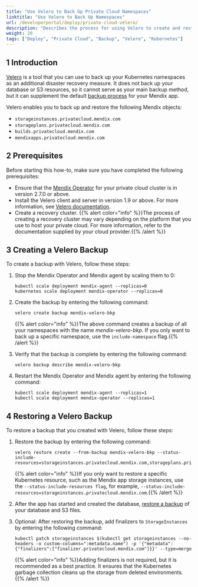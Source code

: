 ```yaml
---
title: "Use Velero to Back Up Private Cloud Namespaces"
linktitle: "Use Velero to Back Up Namespaces"
url: /developerportal/deploy/private-cloud-velero/
description: "Describes the process for using Velero to create and restore backups of your Mendix app namespaces in private cloud"
weight: 20
tags: ["Deploy", "Private Cloud", "Backup", "Velero", "Kubernetes"]
---
```


## 1 Introduction

[Velero](https://velero.io/docs/) is a tool that you can use to back up your Kubernetes namespaces as an additional disaster recovery measure. It does not back up your database or S3 resources, so it cannot serve as your main backup method, but it can supplement the default [backup process](/developerportal/operate/backups/) for your Mendix app.

Velero enables you to back up and restore the following Mendix objects:

* `storageinstances.privatecloud.mendix.com`
* `storageplans.privatecloud.mendix.com`
* `builds.privatecloud.mendix.com`
* `mendixapps.privatecloud.mendix.com`

## 2 Prerequisites

Before starting this how-to, make sure you have completed the following prerequisites:

* Ensure that the [Mendix Operator](/developerportal/deploy/private-cloud-technical-appendix-01/) for your private cloud cluster is in version 2.7.0 or above.
* Install the Velero client and server in version 1.9 or above. For more information, see [Velero documentation](https://velero.io/docs/).
* Create a recovery cluster.
    {{% alert color="info" %}}The process of creating a recovery cluster may vary depending on the platform that you use to host your private cloud. For more information, refer to the documentation supplied by your cloud provider.{{% /alert %}}

## 3 Creating a Velero Backup

To create a backup with Velero, follow these steps:

1. Stop the Mendix Operator and Mendix agent by scaling them to 0:
    ```text {linenos=table}
    kubectl scale deployment mendix-agent --replicas=0
    kubernetes scale deployment mendix-operator --replicas=0
    ```
2. Create the backup by entering the following command:
    ```text {linenos=false}
    velero create backup mendix-velero-bkp
    ``` 
    {{% alert color="info" %}}The above command creates a backup of all your namespaces with the name *mendix-velero-bkp*. If you only want to back up a specific namespace, use the `include-namespace` flag.{{% /alert %}}
3. Verify that the backup is complete by entering the following command:
    ```text {linenos=false}
    velero backup describe mendix-velero-bkp
    ```
4. Restart the Mendix Operator and Mendix agent by entering the following command:

    ```text {linenos=table}
    kubectl scale deployment mendix-agent --replicas=1
    kubectl scale deployment mendix-operator --replicas=1

## 4 Restoring a Velero Backup

To restore a backup that you created with Velero, follow these steps:

1. Restore the backup by entering the following command:
    ```text {linenos=false}
    velero restore create --from-backup mendix-velero-bkp --status-include-resources=storageinstances.privatecloud.mendix.com,storageplans.privatecloud.mendix.com,builds.privatecloud.mendix.com,mendixapps.privatecloud.mendix.com
    ```
    {{% alert color="info" %}}If you only want to restore a specific Kubernetes resource, such as the Mendix app storage instances, use the `--status-include-resources flag`, for example, `--status-include-resources=storageinstances.privatecloud.mendix.com`.{{% /alert %}}
2. After the app has started and created the database, [restore a backup](/developerportal/operate/restore-backup/) of your database and S3 files.
3. Optional: After restoring the backup, add finalizers to `StorageInstances` by entering the following command:

    ```text {linenos=false}
    kubectl patch storageinstances $(kubectl get storageinstances --no-headers -o custom-columns=":metadata.name") -p '{"metadata":{"finalizers":["finalizer.privatecloud.mendix.com"]}}' --type=merge
    ```
    {{% alert color="info" %}}Adding finalizers is not required, but it is recommended as a best practice. It ensures that the Kubernetes garbage collection cleans up the storage from deleted environments.{{% /alert %}}